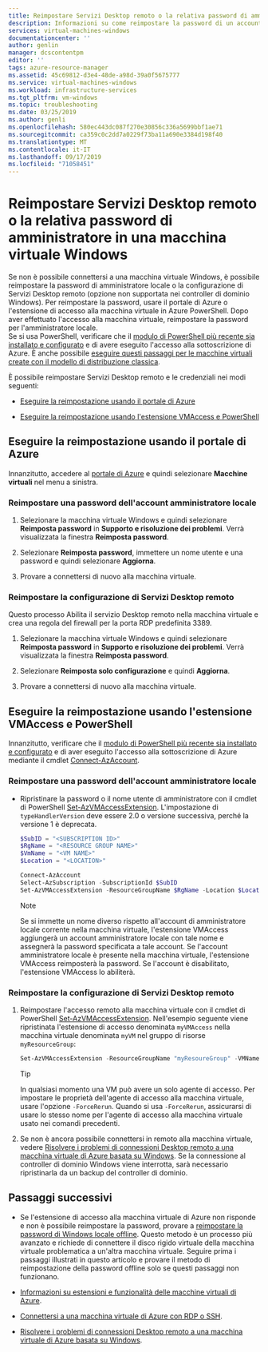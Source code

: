 ```yaml
---
title: Reimpostare Servizi Desktop remoto o la relativa password di amministratore in una macchina virtuale Windows | Microsoft Docs
description: Informazioni su come reimpostare la password di un account o Servizi Desktop remoto in una macchina virtuale Windows tramite il portale di Azure o Azure PowerShell.
services: virtual-machines-windows
documentationcenter: ''
author: genlin
manager: dcscontentpm
editor: ''
tags: azure-resource-manager
ms.assetid: 45c69812-d3e4-48de-a98d-39a0f5675777
ms.service: virtual-machines-windows
ms.workload: infrastructure-services
ms.tgt_pltfrm: vm-windows
ms.topic: troubleshooting
ms.date: 03/25/2019
ms.author: genli
ms.openlocfilehash: 580ec443dc087f270e30856c336a5699bbf1ae71
ms.sourcegitcommit: ca359c0c2dd7a0229f73ba11a690e3384d198f40
ms.translationtype: MT
ms.contentlocale: it-IT
ms.lasthandoff: 09/17/2019
ms.locfileid: "71058451"
---
```

# <a name="reset-remote-desktop-services-or-its-administrator-password-in-a-windows-vm"></a>Reimpostare Servizi Desktop remoto o la relativa password di amministratore in una macchina virtuale Windows
Se non è possibile connettersi a una macchina virtuale Windows, è possibile reimpostare la password di amministratore locale o la configurazione di Servizi Desktop remoto (opzione non supportata nei controller di dominio Windows). Per reimpostare la password, usare il portale di Azure o l'estensione di accesso alla macchina virtuale in Azure PowerShell. Dopo aver effettuato l'accesso alla macchina virtuale, reimpostare la password per l'amministratore locale.  
Se si usa PowerShell, verificare che il [modulo di PowerShell più recente sia installato e configurato](/powershell/azure/overview) e di avere eseguito l'accesso alla sottoscrizione di Azure. È anche possibile [eseguire questi passaggi per le macchine virtuali create con il modello di distribuzione classica](https://docs.microsoft.com/azure/virtual-machines/windows/classic/reset-rdp).

È possibile reimpostare Servizi Desktop remoto e le credenziali nei modi seguenti:

- [Eseguire la reimpostazione usando il portale di Azure](#reset-by-using-the-azure-portal)

- [Eseguire la reimpostazione usando l'estensione VMAccess e PowerShell](#reset-by-using-the-vmaccess-extension-and-powershell)

## <a name="reset-by-using-the-azure-portal"></a>Eseguire la reimpostazione usando il portale di Azure

Innanzitutto, accedere al [portale di Azure](https://portal.azure.com) e quindi selezionare **Macchine virtuali** nel menu a sinistra. 

### <a name="reset-the-local-administrator-account-password"></a>**Reimpostare una password dell'account amministratore locale**

1. Selezionare la macchina virtuale Windows e quindi selezionare **Reimposta password** in **Supporto e risoluzione dei problemi**. Verrà visualizzata la finestra **Reimposta password**.

2. Selezionare **Reimposta password**, immettere un nome utente e una password e quindi selezionare **Aggiorna**. 

3. Provare a connettersi di nuovo alla macchina virtuale.

### <a name="reset-the-remote-desktop-services-configuration"></a>**Reimpostare la configurazione di Servizi Desktop remoto**

Questo processo Abilita il servizio Desktop remoto nella macchina virtuale e crea una regola del firewall per la porta RDP predefinita 3389.

1. Selezionare la macchina virtuale Windows e quindi selezionare **Reimposta password** in **Supporto e risoluzione dei problemi**. Verrà visualizzata la finestra **Reimposta password**. 

2. Selezionare **Reimposta solo configurazione** e quindi **Aggiorna**. 

3. Provare a connettersi di nuovo alla macchina virtuale.

## <a name="reset-by-using-the-vmaccess-extension-and-powershell"></a>Eseguire la reimpostazione usando l'estensione VMAccess e PowerShell

Innanzitutto, verificare che il [modulo di PowerShell più recente sia installato e configurato](/powershell/azure/overview) e di aver eseguito l'accesso alla sottoscrizione di Azure mediante il cmdlet [Connect-AzAccount](https://docs.microsoft.com/powershell/module/az.accounts/connect-azaccount).

### <a name="reset-the-local-administrator-account-password"></a>**Reimpostare una password dell'account amministratore locale**

- Ripristinare la password o il nome utente di amministratore con il cmdlet di PowerShell [Set-AzVMAccessExtension](https://docs.microsoft.com/powershell/module/az.compute/set-azvmaccessextension). L'impostazione di `typeHandlerVersion` deve essere 2.0 o versione successiva, perché la versione 1 è deprecata. 

    ```powershell
    $SubID = "<SUBSCRIPTION ID>" 
    $RgName = "<RESOURCE GROUP NAME>" 
    $VmName = "<VM NAME>" 
    $Location = "<LOCATION>" 
 
    Connect-AzAccount 
    Select-AzSubscription -SubscriptionId $SubID 
    Set-AzVMAccessExtension -ResourceGroupName $RgName -Location $Location -VMName $VmName -Credential (get-credential) -typeHandlerVersion "2.0" -Name VMAccessAgent 
    ```

    > [!NOTE] 
    > Se si immette un nome diverso rispetto all'account di amministratore locale corrente nella macchina virtuale, l'estensione VMAccess aggiungerà un account amministratore locale con tale nome e assegnerà la password specificata a tale account. Se l'account amministratore locale è presente nella macchina virtuale, l'estensione VMAccess reimposterà la password. Se l'account è disabilitato, l'estensione VMAccess lo abiliterà.

### <a name="reset-the-remote-desktop-services-configuration"></a>**Reimpostare la configurazione di Servizi Desktop remoto**

1. Reimpostare l'accesso remoto alla macchina virtuale con il cmdlet di PowerShell [Set-AzVMAccessExtension](https://docs.microsoft.com/powershell/module/az.compute/set-azvmaccessextension). Nell'esempio seguente viene ripristinata l'estensione di accesso denominata `myVMAccess` nella macchina virtuale denominata `myVM` nel gruppo di risorse `myResourceGroup`:

    ```powershell
    Set-AzVMAccessExtension -ResourceGroupName "myResoureGroup" -VMName "myVM" -Name "myVMAccess" -Location WestUS -typeHandlerVersion "2.0" -ForceRerun
    ```

    > [!TIP]
    > In qualsiasi momento una VM può avere un solo agente di accesso. Per impostare le proprietà dell'agente di accesso alla macchina virtuale, usare l'opzione `-ForceRerun`. Quando si usa `-ForceRerun`, assicurarsi di usare lo stesso nome per l'agente di accesso alla macchina virtuale usato nei comandi precedenti.

1. Se non è ancora possibile connettersi in remoto alla macchina virtuale, vedere [Risolvere i problemi di connessioni Desktop remoto a una macchina virtuale di Azure basata su Windows](troubleshoot-rdp-connection.md?toc=%2fazure%2fvirtual-machines%2fwindows%2ftoc.json). Se la connessione al controller di dominio Windows viene interrotta, sarà necessario ripristinarla da un backup del controller di dominio.

## <a name="next-steps"></a>Passaggi successivi

- Se l'estensione di accesso alla macchina virtuale di Azure non risponde e non è possibile reimpostare la password, provare a [reimpostare la password di Windows locale offline](reset-local-password-without-agent.md?toc=%2fazure%2fvirtual-machines%2fwindows%2ftoc.json). Questo metodo è un processo più avanzato e richiede di connettere il disco rigido virtuale della macchina virtuale problematica a un'altra macchina virtuale. Seguire prima i passaggi illustrati in questo articolo e provare il metodo di reimpostazione della password offline solo se questi passaggi non funzionano.

- [Informazioni su estensioni e funzionalità delle macchine virtuali di Azure](../extensions/features-windows.md?toc=%2fazure%2fvirtual-machines%2fwindows%2ftoc.json).

- [Connettersi a una macchina virtuale di Azure con RDP o SSH](https://msdn.microsoft.com/library/azure/dn535788.aspx).

- [Risolvere i problemi di connessioni Desktop remoto a una macchina virtuale di Azure basata su Windows](troubleshoot-rdp-connection.md?toc=%2fazure%2fvirtual-machines%2fwindows%2ftoc.json).

